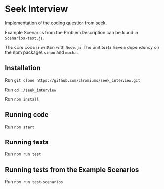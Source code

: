 # Seek Interview
Implementation of the coding question from seek.

Example Scenarios from the Problem Description can be found in `Scenarios-test.js`.

The core code is written with `Node.js`. The unit tests have a dependency on the npm packages `sinon` and `mocha`.

## Installation
Run `git clone https://github.com/chromiums/seek_interview.git`

Run `cd ./seek_interview`

Run `npm install`

## Running code
Run `npm start`

## Running tests
Run `npm run test`

## Running tests from the Example Scenarios
Run `npm run test-scenarios`
